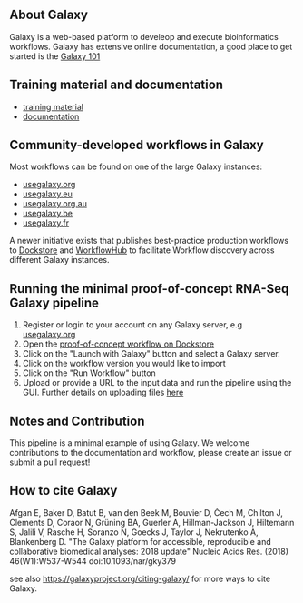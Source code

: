 ## About Galaxy
Galaxy is a web-based platform to develeop and execute bioinformatics workflows. Galaxy has extensive online documentation, a good place to get started is the [Galaxy 101](https://training.galaxyproject.org/training-material/topics/introduction/tutorials/galaxy-intro-101/tutorial.html)

## Training material and documentation
- [training material](https://training.galaxyproject.org/training-material/) 
- [documentation](https://docs.galaxyproject.org/en/master/)

## Community-developed workflows in Galaxy

Most workflows can be found on one of the large Galaxy instances:

- [usegalaxy.org](https://usegalaxy.org/workflows/list_published)
- [usegalaxy.eu](https://usegalaxy.eu/workflows/list_published)
- [usegalaxy.org.au](https://usegalaxy.org.au/workflows/list_published)
- [usegalaxy.be](https://usegalaxy.be/workflows/list_published)
- [usegalaxy.fr](https://usegalaxy.fr/workflows/list_published)

A newer initiative exists that publishes best-practice production workflows to [Dockstore](https://dockstore.org/organizations/iwc) and [WorkflowHub](https://workflowhub.eu/workflows?filter%5Bproject%5D=33&filter%5Bworkflow_type%5D=galaxy) to facilitate Workflow discovery across different Galaxy instances.

## Running the minimal proof-of-concept RNA-Seq Galaxy pipeline

1. Register or login to your account on any Galaxy server, e.g [usegalaxy.org](https://usegalaxy.org)
2. Open the [proof-of-concept workflow on Dockstore](https://dockstore.org/workflows/github.com/mvdbeek/bioinformatics-workflows/salmon-proof-of-concept-galaxy:master?tab=info)
3. Click on the "Launch with Galaxy" button and select a Galaxy server.
4. Click on the workflow version you would like to import
5. Click on the "Run Workflow" button
6. Upload or provide a URL to the input data and run the pipeline using the GUI. Further details on uploading files [here](https://galaxyproject.org/tutorials/upload/)

## Notes and Contribution
This pipeline is a minimal example of using Galaxy. We welcome contributions to the documentation and workflow, please create an issue or submit a pull request!

## How to cite Galaxy
Afgan E, Baker D, Batut B, van den Beek M, Bouvier D, Čech M, Chilton J, Clements D, Coraor N, Grüning BA, Guerler A, Hillman-Jackson J, Hiltemann S, Jalili V, Rasche H, Soranzo N, Goecks J, Taylor J, Nekrutenko A, Blankenberg D. "The Galaxy platform for accessible, reproducible and collaborative biomedical analyses: 2018 update" Nucleic Acids Res. (2018) 46(W1):W537-W544 doi:10.1093/nar/gky379

see also https://galaxyproject.org/citing-galaxy/ for more ways to cite Galaxy.

